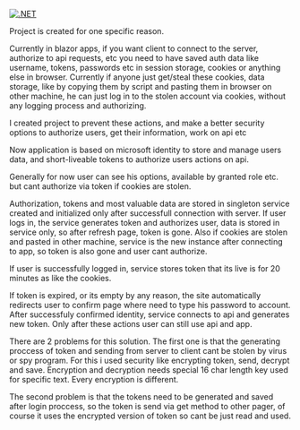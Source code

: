 [![.NET](https://github.com/Lewan24/WASMWithAuth/actions/workflows/dotnet.yml/badge.svg)](https://github.com/Lewan24/WASMWithAuth/actions/workflows/dotnet.yml)

Project is created for one specific reason.

Currently in blazor apps, if you want client to connect to the server, authorize to api requests, etc
you need to have saved auth data like username, tokens, passwords etc in session storage, cookies
or anything else in browser.
Currently if anyone just get/steal these cookies, data storage, like by copying them by script and pasting them in browser
on other machine, he can just log in to the stolen account via cookies, without any logging process and authorizing.

I created project to prevent these actions, and make a better security options
to authorize users, get their information, work on api etc

Now application is based on microsoft identity to store and manage users data,
and short-liveable tokens to authorize users actions on api.

Generally for now user can see his options, available by granted role etc. but cant
authorize via token if cookies are stolen.

Authorization, tokens and most valuable data are stored in singleton service created and initialized only after
successfull connection with server. If user logs in, the service generates token and authorizes user,
data is stored in service only, so after refresh page, token is gone.
Also if cookies are stolen and pasted in other machine, service is the new instance after
connecting to app, so token is also gone and user cant authorize.

If user is successfully logged in, service stores token that its live is for 20 minutes as like
the cookies.

If token is expired, or its empty by any reason, the site automatically redirects user to
confirm page where need to type his password to account. After successfuly confirmed identity, service
connects to api and generates new token. Only after these actions user can still use api and app.

There are 2 problems for this solution.
The first one is that the generating proccess of token and sending from server to client cant be stolen by virus
or spy program. For this i used security like encrypting token, send, decrypt and save.
Encryption and decryption needs special 16 char length key used for specific text. Every encryption is different.

The second problem is that the tokens need to be generated and saved after login proccess, so the token is send via get method
to other pager, of course it uses the encrypted version of token so cant be just read and used.
